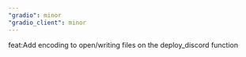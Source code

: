 ```yaml
---
"gradio": minor
"gradio_client": minor
---
```


feat:Add encoding to open/writing files on the deploy_discord function
